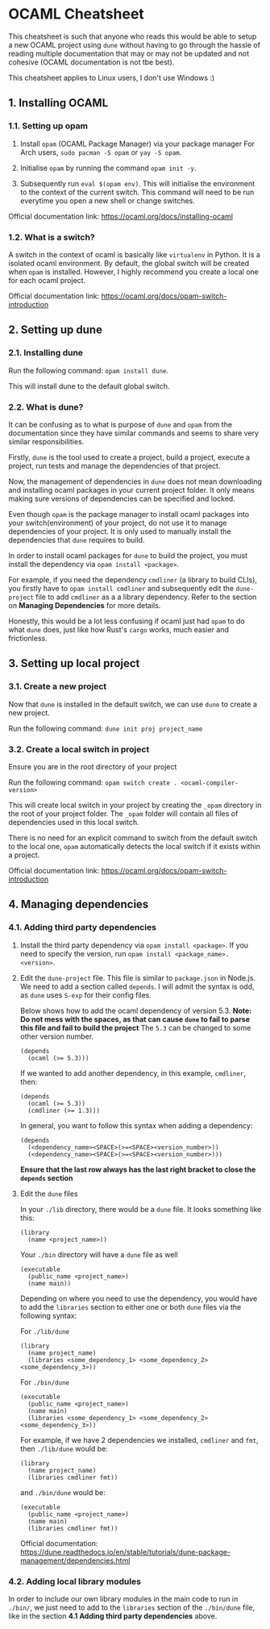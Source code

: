 # OCAML Cheatsheet

This cheatsheet is such that anyone who reads this would be able to setup a new OCAML project using `dune` without having to go through the hassle of reading multiple documentation that may or may not be updated and not cohesive (OCAML documentation is not tbe best).

This cheatsheet applies to Linux users, I don't use Windows :)

## 1. Installing OCAML

### 1.1. Setting up opam

1. Install `opam` (OCAML Package Manager) via your package manager
    For Arch users, `sudo pacman -S opam` or `yay -S opam`.

2. Initialise `opam` by running the command `opam init -y`.

3. Subsequently run `eval $(opam env)`. 
    This will initialise the environment to the context of the current switch. 
    This command will need to be run everytime you open a new shell or change switches.

Official documentation link: https://ocaml.org/docs/installing-ocaml

### 1.2. What is a switch?

A switch in the context of ocaml is basically like `virtualenv` in Python. It is a isolated ocaml environment. By default, the global switch will be created when `opam` is installed. However, I highly recommend you create a local one for each ocaml project.

Official documentation link: https://ocaml.org/docs/opam-switch-introduction

## 2. Setting up dune

### 2.1. Installing dune

Run the following command: `opam install dune`.

This will install dune to the default global switch.

### 2.2. What is dune?

It can be confusing as to what is purpose of `dune` and `opam` from the documentation since they have similar commands and seems to share very similar responsibilities.

Firstly, `dune` is the tool used to create a project, build a project, execute a project, run tests and manage the dependencies of that project.

Now, the management of dependencies in `dune` does not mean downloading and installing ocaml packages in your current project folder. It only means making sure versions of dependencies can be specified and locked.

Even though `opam` is the package manager to install ocaml packages into your switch(environment) of your project, do not use it to manage dependencies of your project. It is only used to manually install the dependencies that `dune` requires to build.

In order to install ocaml packages for `dune` to build the project, you must install the dependency via `opam install <package>`.

For example, if you need the dependency `cmdliner` (a library to build CLIs), you firstly have to `opam install cmdliner` and subsequently edit the `dune-project` file to add `cmdliner` as a a library dependency. Refer to the section on **Managing Dependencies** for more details.

Honestly, this would be a lot less confusing if ocaml just had `opam` to do what `dune` does, just like how Rust's `cargo` works, much easier and frictionless.

## 3. Setting up local project

### 3.1. Create a new project

Now that `dune` is installed in the default switch, we can use `dune` to create a new project.

Run the following command: `dune init proj project_name`

### 3.2. Create a local switch in project

Ensure you are in the root directory of your project

Run the following command: `opam switch create . <ocaml-compiler-version>`

This will create local switch in your project by creating the `_opam` directory in the root of your project folder. The `_opam` folder will contain all files of dependencies used in this local switch.

There is no need for an explicit command to switch from the default switch to the local one, `opam` automatically detects the local switch if it exists within a project.

Official documentation link: https://ocaml.org/docs/opam-switch-introduction

## 4. Managing dependencies

### 4.1. Adding third party dependencies

1. Install the third party dependency via `opam install <package>`. If you need to specify the version, run `opam install <package_name>.<version>`.
2. Edit the `dune-project` file. This file is similar to `package.json` in Node.js. 
We need to add a section called `depends`. I will admit the syntax is odd, as `dune` uses `S-exp` for their config files.

    Below shows how to add the ocaml dependency of version 5.3. **Note: Do not mess with the spaces, as that can cause `dune` to fail to parse this file and fail to build the project**
    The `5.3` can be changed to some other version number.

    ```
    (depends
      (ocaml (>= 5.3)))
    ```

    If we wanted to add another dependency, in this example, `cmdliner`, then:

    ```
    (depends 
      (ocaml (>= 5.3))
      (cmdliner (>= 1.3)))

    ```

    In general, you want to follow this syntax when adding a dependency:
    ```
    (depends
      (<dependency_name><SPACE>(>=<SPACE><version_number>))
      (<dependency_name><SPACE>(>=<SPACE><version_number>)))
    ```
    **Ensure that the last row always has the last right bracket to close the `depends` section**

3. Edit the `dune` files

    In your `./lib` directory, there would be a `dune` file. It looks something like this:

    ```
    (library
      (name <project_name>))

    ```
    Your `./bin` directory will have a `dune` file as well

    ```
    (executable
      (public_name <project_name>)
      (name main))
    ```
    Depending on where you need to use the dependency, you would have to add the `libraries` section to either one or both `dune` files via the following syntax:

    For `./lib/dune`
    ```
    (library
      (name project_name)
      (libraries <some_dependency_1> <some_dependency_2> <some_dependency_3>))
    ```

    For `./bin/dune`
    ```
    (executable
      (public_name <project_name>)
      (name main)
      (libraries <some_dependency_1> <some_dependency_2> <some_dependency_3>))
    ```

    For example, if we have 2 dependencies we installed, `cmdliner` and `fmt`, then `./lib/dune` would be:
    ```
    (library
      (name project_name)
      (libraries cmdliner fmt))
    ```

    and `./bin/dune` would be:
    ```
    (executable
      (public_name <project_name>)
      (name main)
      (libraries cmdliner fmt))
    ```
    Official documentation: https://dune.readthedocs.io/en/stable/tutorials/dune-package-management/dependencies.html

### 4.2. Adding local library modules

In order to include our own library modules in the main code to run in `./bin/`, we just need to add to the `libraries` section of the `./bin/dune` file, like in the section **4.1 Adding third party dependencies** above.

